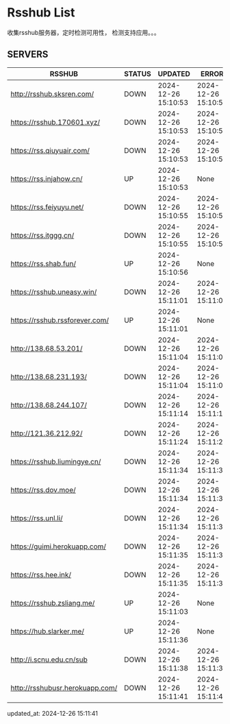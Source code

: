 # Rsshub List

收集rsshub服务器，定时检测可用性， 检测支持应用。。。


## SERVERS

|  RSSHUB   | STATUS  | UPDATED  | ERROR  | TWITTER |  
|  ----  | ----  | ----  | ----  | ---- |  
| http://rsshub.sksren.com/ | DOWN | 2024-12-26 15:10:53 | 2024-12-26 15:10:53 |  
| https://rsshub.170601.xyz/ | DOWN | 2024-12-26 15:10:53 | 2024-12-26 15:10:53 |  
| https://rss.qiuyuair.com/ | DOWN | 2024-12-26 15:10:53 | 2024-12-26 15:10:53 |  
| https://rss.injahow.cn/ | UP | 2024-12-26 15:10:53 | None ||  
| https://rss.feiyuyu.net/ | DOWN | 2024-12-26 15:10:55 | 2024-12-26 15:10:55 |  
| https://rss.itggg.cn/ | DOWN | 2024-12-26 15:10:55 | 2024-12-26 15:10:55 |  
| https://rss.shab.fun/ | UP | 2024-12-26 15:10:56 | None ||  
| https://rsshub.uneasy.win/ | DOWN | 2024-12-26 15:11:01 | 2024-12-26 15:11:01 |  
| https://rsshub.rssforever.com/ | UP | 2024-12-26 15:11:01 | None ||  
| http://138.68.53.201/ | DOWN | 2024-12-26 15:11:04 | 2024-12-26 15:11:04 |  
| http://138.68.231.193/ | DOWN | 2024-12-26 15:11:04 | 2024-12-26 15:11:04 |  
| http://138.68.244.107/ | DOWN | 2024-12-26 15:11:14 | 2024-12-26 15:11:14 |  
| http://121.36.212.92/ | DOWN | 2024-12-26 15:11:24 | 2024-12-26 15:11:24 |  
| https://rsshub.liumingye.cn/ | DOWN | 2024-12-26 15:11:34 | 2024-12-26 15:11:34 |  
| https://rss.dov.moe/ | DOWN | 2024-12-26 15:11:34 | 2024-12-26 15:11:34 |  
| https://rss.unl.li/ | DOWN | 2024-12-26 15:11:34 | 2024-12-26 15:11:34 |  
| https://guimi.herokuapp.com/ | DOWN | 2024-12-26 15:11:35 | 2024-12-26 15:11:35 |  
| https://rss.hee.ink/ | DOWN | 2024-12-26 15:11:35 | 2024-12-26 15:11:35 |  
| https://rsshub.zsliang.me/ | UP | 2024-12-26 15:11:03 | None |OK|  
| https://hub.slarker.me/ | UP | 2024-12-26 15:11:36 | None ||  
| http://i.scnu.edu.cn/sub | DOWN | 2024-12-26 15:11:38 | 2024-12-26 15:11:38 |  
| http://rsshubusr.herokuapp.com/ | DOWN | 2024-12-26 15:11:41 | 2024-12-26 15:11:41 |  
  

updated_at: 2024-12-26 15:11:41  
